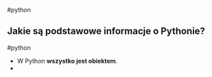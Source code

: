 #python

## Jakie są podstawowe informacje o Pythonie?
#python 
- W Python **wszystko jest obiektem**.
- 